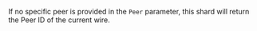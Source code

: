 If no specific peer is provided in the `Peer` parameter, this shard will return the Peer ID of the current wire.